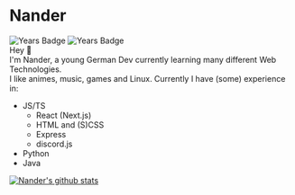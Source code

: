 # Nander
![Years Badge](https://badges.pufler.dev/years/nanderLP?style=for-the-badge)
![Years Badge](https://badges.pufler.dev/repos/nanderLP?style=for-the-badge)  
Hey 👋  
I'm Nander, a young German Dev currently learning many different Web Technologies.  
I like animes, music, games and Linux.
Currently I have (some) experience in:
- JS/TS
    - React (Next.js)
    - HTML and (S)CSS
    - Express
    - discord.js
- Python
- Java

[![Nander's github stats](https://github-readme-stats.vercel.app/api?username=nanderLP&theme=tokyonight)](https://github.com/nanderLP)
